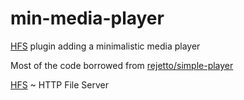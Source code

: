 # min-media-player
[HFS](https://github.com/rejetto/hfs) plugin adding a minimalistic media player

Most of the code borrowed from [rejetto/simple-player](https://github.com/rejetto/simple-player)

[HFS](https://github.com/rejetto/hfs) ~  HTTP File Server
